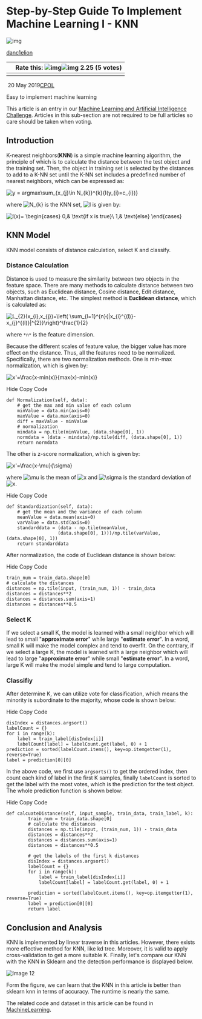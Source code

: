 # Step-by-Step Guide To Implement Machine Learning I - KNN

![img](https://www.codeproject.com/script/Membership/ProfileImages/{6098a88e-6a47-4a71-915c-4577a7b84ee9}.jpg)

[danc1elion](https://www.codeproject.com/script/Membership/View.aspx?mid=14354398)

|      | Rate this: 			 				 			                      				   	 	         ![img](https://codeproject.freetls.fastly.net/script/Ratings/Images/stars-fill-lg.png)![img](https://codeproject.freetls.fastly.net/script/Ratings/Images/stars-empty-lg.png) 		  	 	2.25  (5 votes) |
| ---- | ------------------------------------------------------------ |
|      |                                                              |

​                                        20 May 2019[CPOL](http://www.codeproject.com/info/cpol10.aspx)                                    

Easy to implement machine learning



This article is an entry in our [Machine Learning and Artificial Intelligence Challenge](https://www.codeproject.com/Competitions/1024/The-Machine-Learning-and-Artificial-Intelligence-C.aspx). Articles in this sub-section are not required to be full articles so care should be taken when voting.

## Introduction

K-nearest neighbors(**KNN**) is a simple machine  learning algorithm, the principle of which is to calculate the distance  between the test object and the training set. Then, the object in  training set is selected by the distances to add to a K-NN set until the K-NN set includes a predefined number of nearest neighbors, which can  be expressed as:

![y = argmax\sum_{x_{j}\in N_{k}}^{k}{I(y_{i}=c_{i})}](https://www.zhihu.com/equation?tex=y+%3D+argmax%5Csum_%7Bx_%7Bj%7D%5Cin+N_%7Bk%7D%7D%5E%7Bk%7D%7BI%28y_%7Bi%7D%3Dc_%7Bi%7D%29%7D)

where ![N_{k}](https://www.zhihu.com/equation?tex=N_%7Bk%7D) is the KNN set, ![I](https://www.zhihu.com/equation?tex=I) is given by:

![I(x)= \begin{cases} 0,& \text{if x is true}\\ 1,& \text{else} \end{cases}](https://www.zhihu.com/equation?tex=I%28x%29%3D+%5Cbegin%7Bcases%7D+0%2C%26+%5Ctext%7Bif+x+is+true%7D%5C%5C+1%2C%26+%5Ctext%7Belse%7D+%5Cend%7Bcases%7D)

## KNN Model

KNN model consists of distance calculation, select K and classify.

### Distance Calculation

Distance is used to measure the similarity between two objects in the feature space. There are many methods to calculate distance between two objects, such as Euclidean distance, Cosine distance, Edit distance,  Manhattan distance, etc. The simplest method is **Euclidean distance**, which is calculated as:

![L_{2}(x_{i},x_{j})=\left( \sum_{l=1}^{n}{|x_{i}^{(l)}-x_{j}^{(l)}|^{2}}\right)^\frac{1}{2}](https://www.zhihu.com/equation?tex=L_%7B2%7D%28x_%7Bi%7D%2Cx_%7Bj%7D%29%3D%5Cleft%28+%5Csum_%7Bl%3D1%7D%5E%7Bn%7D%7B%7Cx_%7Bi%7D%5E%7B%28l%29%7D-x_%7Bj%7D%5E%7B%28l%29%7D%7C%5E%7B2%7D%7D%5Cright%29%5E%5Cfrac%7B1%7D%7B2%7D)

where `*n*` is the feature dimension.

Because the different scales of feature value, the bigger value has  more effect on the distance. Thus, all the features need to be  normalized. Specifically, there are two normalization methods. One is  min-max normalization, which is given by:

![x'=\frac{x-min(x)}{max(x)-min(x)}](https://www.zhihu.com/equation?tex=x%27%3D%5Cfrac%7Bx-min%28x%29%7D%7Bmax%28x%29-min%28x%29%7D)

Hide   Copy Code

```
def Normalization(self, data):
    # get the max and min value of each column
    minValue = data.min(axis=0)
    maxValue = data.max(axis=0)
    diff = maxValue - minValue
    # normalization
    mindata = np.tile(minValue, (data.shape[0], 1))
    normdata = (data - mindata)/np.tile(diff, (data.shape[0], 1))
    return normdata
```

The other is z-score normalization, which is given by:

![x'=\frac{x-\mu}{\sigma}](https://www.zhihu.com/equation?tex=x%27%3D%5Cfrac%7Bx-%5Cmu%7D%7B%5Csigma%7D)

where ![\mu](https://www.zhihu.com/equation?tex=%5Cmu) is the mean of ![x](https://www.zhihu.com/equation?tex=x) and ![\sigma](https://www.zhihu.com/equation?tex=%5Csigma) is the standard deviation of ![x](https://www.zhihu.com/equation?tex=x).

Hide   Copy Code

```
def Standardization(self, data):
    # get the mean and the variance of each column
    meanValue = data.mean(axis=0)
    varValue = data.std(axis=0)
    standarddata = (data - np.tile(meanValue,
                   (data.shape[0], 1)))/np.tile(varValue, (data.shape[0], 1))
    return standarddata
```

After normalization, the code of Euclidean distance is shown below:

Hide   Copy Code

```
train_num = train_data.shape[0]
# calculate the distances
distances = np.tile(input, (train_num, 1)) - train_data
distances = distances**2
distances = distances.sum(axis=1)
distances = distances**0.5
```

### Select K

If we select a small K, the model is learned with a small neighbor which will lead to small "**approximate error**" while large "**estimate error**". In a word, small K will make the model complex and tend to overfit. On  the contrary, if we select a large K, the model is learned with a large  neighbor which will lead to large "**approximate error**" while small "**estimate error**". In a word, large K will make the model simple and tend to large computation.

### Classifiy

After determine K, we can utilize vote for classification, which  means the minority is subordinate to the majority, whose code is shown  below:

Hide   Copy Code

```
disIndex = distances.argsort()
labelCount = {}
for i in range(k):
    label = train_label[disIndex[i]]
    labelCount[label] = labelCount.get(label, 0) + 1
prediction = sorted(labelCount.items(), key=op.itemgetter(1), reverse=True)
label = prediction[0][0]
```

In the above code, we first use `argsorts()` to get the ordered index, then count each kind of label in the first K samples, finally `labelCount` is sorted to get the label with the most votes, which is the prediction for the test object. The whole prediction function is shown below:

Hide   Copy Code

```
def calcuateDistance(self, input_sample, train_data, train_label, k):
        train_num = train_data.shape[0]
        # calculate the distances
        distances = np.tile(input, (train_num, 1)) - train_data
        distances = distances**2
        distances = distances.sum(axis=1)
        distances = distances**0.5

        # get the labels of the first k distances
        disIndex = distances.argsort()
        labelCount = {}
        for i in range(k):
            label = train_label[disIndex[i]]
            labelCount[label] = labelCount.get(label, 0) + 1

        prediction = sorted(labelCount.items(), key=op.itemgetter(1), reverse=True)
        label = prediction[0][0]
        return label
```

## Conclusion and Analysis

KNN is implemented by linear traverse in this articles. However,  there exists more effective method for KNN, like kd tree. Moreover, it  is valid to apply cross-validation to get a more suitable K. Finally,  let's compare our KNN with the KNN in Sklearn and the detection  performance is displayed below.

![Image 12](https://www.codeproject.com/KB/AI/4044571/fba3aedc-45a4-4af8-a47c-7512079025a3.Png)

Form the figure, we can learn that the KNN in this article is better  than sklearn knn in terms of accuracy. The runtime is nearly the same.

The related code and dataset in this article can be found in [MachineLearning](https://github.com/DandelionLau/MachineLearning).
